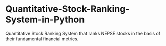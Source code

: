 # Quantitative-Stock-Ranking-System-in-Python
Quantitative Stock Ranking System that ranks NEPSE stocks in the basis of their fundamental financial metrics.
